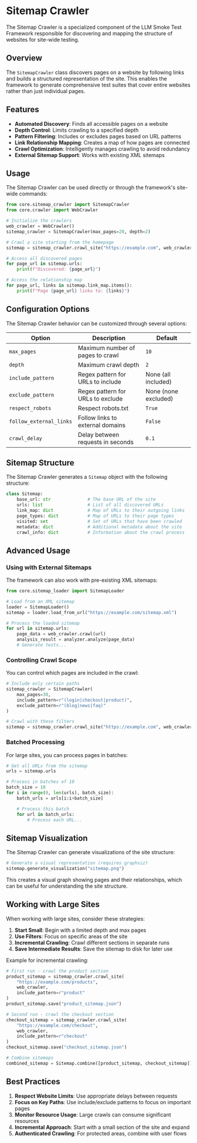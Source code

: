 # Sitemap Crawler

The Sitemap Crawler is a specialized component of the LLM Smoke Test Framework responsible for discovering and mapping the structure of websites for site-wide testing.

## Overview

The `SitemapCrawler` class discovers pages on a website by following links and builds a structured representation of the site. This enables the framework to generate comprehensive test suites that cover entire websites rather than just individual pages.

## Features

- **Automated Discovery**: Finds all accessible pages on a website
- **Depth Control**: Limits crawling to a specified depth
- **Pattern Filtering**: Includes or excludes pages based on URL patterns
- **Link Relationship Mapping**: Creates a map of how pages are connected
- **Crawl Optimization**: Intelligently manages crawling to avoid redundancy
- **External Sitemap Support**: Works with existing XML sitemaps

## Usage

The Sitemap Crawler can be used directly or through the framework's site-wide commands:

```python
from core.sitemap_crawler import SitemapCrawler
from core.crawler import WebCrawler

# Initialize the crawlers
web_crawler = WebCrawler()
sitemap_crawler = SitemapCrawler(max_pages=20, depth=2)

# Crawl a site starting from the homepage
sitemap = sitemap_crawler.crawl_site("https://example.com", web_crawler)

# Access all discovered pages
for page_url in sitemap.urls:
    print(f"Discovered: {page_url}")

# Access the relationship map
for page_url, links in sitemap.link_map.items():
    print(f"Page {page_url} links to: {links}")
```

## Configuration Options

The Sitemap Crawler behavior can be customized through several options:

| Option                  | Description                       | Default              |
| ----------------------- | --------------------------------- | -------------------- |
| `max_pages`             | Maximum number of pages to crawl  | `10`                 |
| `depth`                 | Maximum crawl depth               | `2`                  |
| `include_pattern`       | Regex pattern for URLs to include | None (all included)  |
| `exclude_pattern`       | Regex pattern for URLs to exclude | None (none excluded) |
| `respect_robots`        | Respect robots.txt                | `True`               |
| `follow_external_links` | Follow links to external domains  | `False`              |
| `crawl_delay`           | Delay between requests in seconds | `0.1`                |

## Sitemap Structure

The Sitemap Crawler generates a `Sitemap` object with the following structure:

```python
class Sitemap:
    base_url: str              # The base URL of the site
    urls: list                 # List of all discovered URLs
    link_map: dict             # Map of URLs to their outgoing links
    page_types: dict           # Map of URLs to their page types
    visited: set               # Set of URLs that have been crawled
    metadata: dict             # Additional metadata about the site
    crawl_info: dict           # Information about the crawl process
```

## Advanced Usage

### Using with External Sitemaps

The framework can also work with pre-existing XML sitemaps:

```python
from core.sitemap_loader import SitemapLoader

# Load from an XML sitemap
loader = SitemapLoader()
sitemap = loader.load_from_url("https://example.com/sitemap.xml")

# Process the loaded sitemap
for url in sitemap.urls:
    page_data = web_crawler.crawl(url)
    analysis_result = analyzer.analyze(page_data)
    # Generate tests...
```

### Controlling Crawl Scope

You can control which pages are included in the crawl:

```python
# Include only certain paths
sitemap_crawler = SitemapCrawler(
    max_pages=30,
    include_pattern=r"(login|checkout|product)",
    exclude_pattern=r"(blog|news|faq)"
)

# Crawl with these filters
sitemap = sitemap_crawler.crawl_site("https://example.com", web_crawler)
```

### Batched Processing

For large sites, you can process pages in batches:

```python
# Get all URLs from the sitemap
urls = sitemap.urls

# Process in batches of 10
batch_size = 10
for i in range(0, len(urls), batch_size):
    batch_urls = urls[i:i+batch_size]

    # Process this batch
    for url in batch_urls:
        # Process each URL...
```

## Sitemap Visualization

The Sitemap Crawler can generate visualizations of the site structure:

```python
# Generate a visual representation (requires graphviz)
sitemap.generate_visualization("sitemap.png")
```

This creates a visual graph showing pages and their relationships, which can be useful for understanding the site structure.

## Working with Large Sites

When working with large sites, consider these strategies:

1. **Start Small**: Begin with a limited depth and max pages
2. **Use Filters**: Focus on specific areas of the site
3. **Incremental Crawling**: Crawl different sections in separate runs
4. **Save Intermediate Results**: Save the sitemap to disk for later use

Example for incremental crawling:

```python
# First run - crawl the product section
product_sitemap = sitemap_crawler.crawl_site(
    "https://example.com/products",
    web_crawler,
    include_pattern=r"product"
)
product_sitemap.save("product_sitemap.json")

# Second run - crawl the checkout section
checkout_sitemap = sitemap_crawler.crawl_site(
    "https://example.com/checkout",
    web_crawler,
    include_pattern=r"checkout"
)
checkout_sitemap.save("checkout_sitemap.json")

# Combine sitemaps
combined_sitemap = Sitemap.combine([product_sitemap, checkout_sitemap])
```

## Best Practices

1. **Respect Website Limits**: Use appropriate delays between requests
2. **Focus on Key Paths**: Use include/exclude patterns to focus on important pages
3. **Monitor Resource Usage**: Large crawls can consume significant resources
4. **Incremental Approach**: Start with a small section of the site and expand
5. **Authenticated Crawling**: For protected areas, combine with user flows

